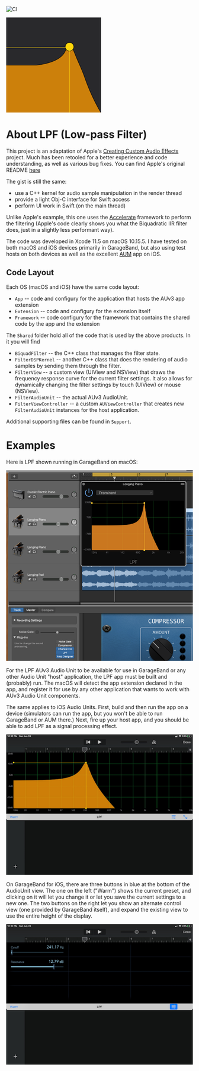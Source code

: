 ![CI](https://github.com/bradhowes/LPF/workflows/CI/badge.svg?branch=main)

![](Shared/Resources/LPF/256px.png)

# About LPF (Low-pass Filter)

This project is an adaptation of Apple's [Creating Custom Audio
Effects](https://developer.apple.com/documentation/audiotoolbox/audio_unit_v3_plug-ins/creating_custom_audio_effects)
project. Much has been retooled for a better experience and code understanding, as well as various bug fixes. You can find Apple's original
README [here](Documentation/APPLE_README.md)

The gist is still the same:

* use a C++ kernel for audio sample manipulation in the render thread
* provide a light Obj-C interface for Swift access
* perform UI work in Swift (on the main thread)

Unlike Apple's example, this one uses the [Accelerate](https://developer.apple.com/documentation/accelerate)
framework to perform the filtering (Apple's code clearly shows you what the Biquadratic IIR filter does, just in
a slightly less performant way).

The code was developed in Xcode 11.5 on macOS 10.15.5. I have tested on both macOS and iOS devices primarily in
GarageBand, but also using test hosts on both devices as well as the excellent
[AUM](https://apps.apple.com/us/app/aum-audio-mixer/id1055636344) app on iOS.

## Code Layout

Each OS (macOS and iOS) have the same code layout:

* `App` -- code and configury for the application that hosts the AUv3 app extension
* `Extension` -- code and configury for the extension itself
* `Framework` -- code configury for the framework that contains the shared code by the app and the extension

The `Shared` folder hold all of the code that is used by the above products. In it you will find

* `BiquadFilter` -- the C++ class that manages the filter state.
* `FilterDSPKernel` -- another C++ class that does the rendering of audio samples by sending them through the filter.
* `FilterView` -- a custom view (UIView and NSView) that draws the frequency response curve for the current filter
settings. It also allows for dynamically changing the filter settings by touch (UIView) or mouse (NSView).
* `FilterAudioUnit` -- the actual AUv3 AudioUnit.
* `FilterViewController` -- a custom `AUViewController` that creates new `FilterAudioUnit` instances for the host
application.

Additional supporting files can be found in `Support`.

# Examples
Here is LPF shown running in GarageBand on macOS:

![](Documentation/GarageBand1.png)

For the LPF AUv3 Audio Unit to be available for use in GarageBand or any other Audio Unit "host" application,
the LPF app must be built and (probably) run. The macOS will detect the app extension declared in the app, and
register it for use by any other application that wants to work with AUv3 Audio Unit components.

The same applies to iOS Audio Units. First, build and then run the app on a device (simulators can run the app,
but you won't be able to run GarageBand or AUM there.) Next, fire up your host app, and you should be able to
add LPF as a signal processing effect.

![](Documentation/GarageBand2.jpg)

On GarageBand for iOS, there are three buttons in blue at the bottom of the AudioUnit view. The one on the left
("Warm") shows the current preset, and clicking on it will let you change it or let you save the current
settings to a new one. The two buttons on the right let you show an alternate control view (one provided by
GarageBand itself), and expand the existing view to use the entire height of the display.

![](Documentation/GarageBand3.jpg)
